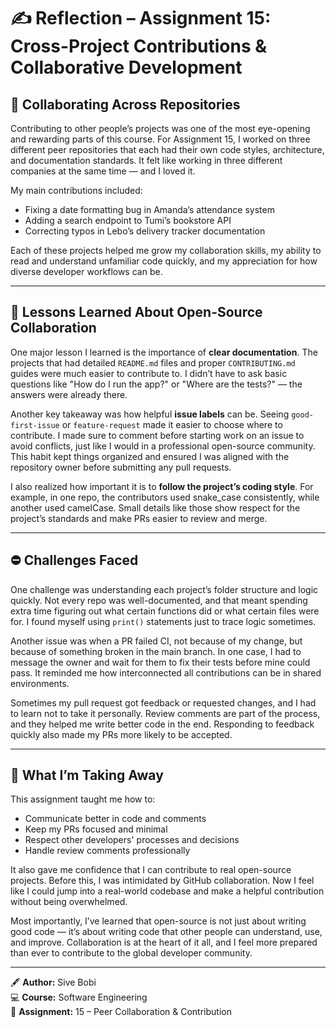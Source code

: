 # ✍️ Reflection – Assignment 15: Cross-Project Contributions & Collaborative Development

## 🤝 Collaborating Across Repositories

Contributing to other people’s projects was one of the most eye-opening and rewarding parts of this course. For Assignment 15, I worked on three different peer repositories that each had their own code styles, architecture, and documentation standards. It felt like working in three different companies at the same time — and I loved it.

My main contributions included:
- Fixing a date formatting bug in Amanda’s attendance system
- Adding a search endpoint to Tumi’s bookstore API
- Correcting typos in Lebo’s delivery tracker documentation

Each of these projects helped me grow my collaboration skills, my ability to read and understand unfamiliar code quickly, and my appreciation for how diverse developer workflows can be.

---

## 🧠 Lessons Learned About Open-Source Collaboration

One major lesson I learned is the importance of **clear documentation**. The projects that had detailed `README.md` files and proper `CONTRIBUTING.md` guides were much easier to contribute to. I didn’t have to ask basic questions like "How do I run the app?" or "Where are the tests?" — the answers were already there.

Another key takeaway was how helpful **issue labels** can be. Seeing `good-first-issue` or `feature-request` made it easier to choose where to contribute. I made sure to comment before starting work on an issue to avoid conflicts, just like I would in a professional open-source community. This habit kept things organized and ensured I was aligned with the repository owner before submitting any pull requests.

I also realized how important it is to **follow the project’s coding style**. For example, in one repo, the contributors used snake_case consistently, while another used camelCase. Small details like those show respect for the project’s standards and make PRs easier to review and merge.

---

## ⛔ Challenges Faced

One challenge was understanding each project’s folder structure and logic quickly. Not every repo was well-documented, and that meant spending extra time figuring out what certain functions did or what certain files were for. I found myself using `print()` statements just to trace logic sometimes.

Another issue was when a PR failed CI, not because of my change, but because of something broken in the main branch. In one case, I had to message the owner and wait for them to fix their tests before mine could pass. It reminded me how interconnected all contributions can be in shared environments.

Sometimes my pull request got feedback or requested changes, and I had to learn not to take it personally. Review comments are part of the process, and they helped me write better code in the end. Responding to feedback quickly also made my PRs more likely to be accepted.

---

## 🌟 What I’m Taking Away

This assignment taught me how to:
- Communicate better in code and comments
- Keep my PRs focused and minimal
- Respect other developers' processes and decisions
- Handle review comments professionally

It also gave me confidence that I can contribute to real open-source projects. Before this, I was intimidated by GitHub collaboration. Now I feel like I could jump into a real-world codebase and make a helpful contribution without being overwhelmed.

Most importantly, I’ve learned that open-source is not just about writing good code — it’s about writing code that other people can understand, use, and improve. Collaboration is at the heart of it all, and I feel more prepared than ever to contribute to the global developer community.

---

🖋️ **Author:** Sive Bobi  
💻 **Course:** Software Engineering  
📅 **Assignment:** 15 – Peer Collaboration & Contribution  
